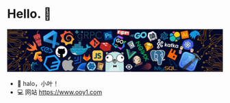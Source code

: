 # Hello. 👋

![](https://raw.githubusercontent.com/pczoo/pczoo/main/header_.png)

- 👋 halo，小叶！
- 💻 网站  https://www.ooy1.com
